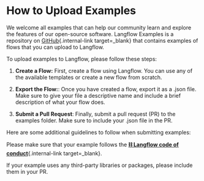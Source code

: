 # How to Upload Examples

We welcome all examples that can help our community learn and explore the features of our open-source software.
Langflow Examples is a repository on [GitHub](https://github.com/logspace-ai/langflow_examples){.internal-link target=_blank} that contains examples of flows that you can upload to Langflow.

To upload examples to Langflow, please follow these steps:

1. **Create a Flow:** First, create a flow using Langflow. You can use any of the available templates or create a new flow from scratch.

2. **Export the Flow:**: Once you have created a flow, export it as a .json file. Make sure to give your file a descriptive name and include a brief description of what your flow does.

3. **Submit a Pull Request**: Finally, submit a pull request (PR) to the examples folder. Make sure to include your .json file in the PR.

Here are some additional guidelines to follow when submitting examples:

Please make sure that your example follows the [**⛓️ Langflow code of conduct**](https://github.com/logspace-ai/langflow/blob/dev/CODE_OF_CONDUCT.md){.internal-link target=_blank}.

If your example uses any third-party libraries or packages, please include them in your PR.
